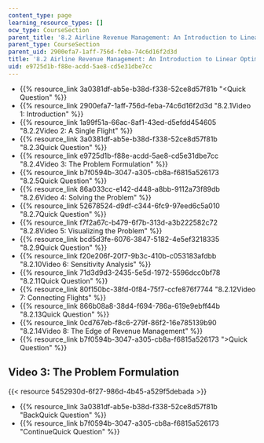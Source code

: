 ```yaml
---
content_type: page
learning_resource_types: []
ocw_type: CourseSection
parent_title: '8.2 Airline Revenue Management: An Introduction to Linear Optimization '
parent_type: CourseSection
parent_uid: 2900efa7-1aff-756d-feba-74c6d16f2d3d
title: '8.2 Airline Revenue Management: An Introduction to Linear Optimization '
uid: e9725d1b-f88e-acdd-5ae8-cd5e31dbe7cc
---
```


*   {{% resource_link 3a0381df-ab5e-b38d-f338-52ce8d57f81b "\<Quick Question" %}}
*   {{% resource_link 2900efa7-1aff-756d-feba-74c6d16f2d3d "8.2.1Video 1: Introduction" %}}
*   {{% resource_link 1a99f51a-66ac-8af1-43ed-d5efdd454605 "8.2.2Video 2: A Single Flight" %}}
*   {{% resource_link 3a0381df-ab5e-b38d-f338-52ce8d57f81b "8.2.3Quick Question" %}}
*   {{% resource_link e9725d1b-f88e-acdd-5ae8-cd5e31dbe7cc "8.2.4Video 3: The Problem Formulation" %}}
*   {{% resource_link b7f0594b-3047-a305-cb8a-f6815a526173 "8.2.5Quick Question" %}}
*   {{% resource_link 86a033cc-e142-d448-a8bb-9112a73f89db "8.2.6Video 4: Solving the Problem" %}}
*   {{% resource_link 52678524-d9df-c344-6fc9-97eed6c5a010 "8.2.7Quick Question" %}}
*   {{% resource_link f7f2a67c-b479-6f7b-313d-a3b222582c72 "8.2.8Video 5: Visualizing the Problem" %}}
*   {{% resource_link bcd5d3fe-6076-3847-5182-4e5ef3218335 "8.2.9Quick Question" %}}
*   {{% resource_link f20e206f-20f7-9b3c-410b-c053183afdbb "8.2.10Video 6: Sensitivity Analysis" %}}
*   {{% resource_link 71d3d9d3-2435-5e5d-1972-5596dcc0bf78 "8.2.11Quick Question" %}}
*   {{% resource_link 80f150bc-38fd-0f84-75f7-ccfe876f7744 "8.2.12Video 7: Connecting Flights" %}}
*   {{% resource_link 866b08a8-38d4-f694-786a-619e9ebff44b "8.2.13Quick Question" %}}
*   {{% resource_link 0cd767eb-f8c6-279f-86f2-16e785139b90 "8.2.14Video 8: The Edge of Revenue Management" %}}
*   {{% resource_link b7f0594b-3047-a305-cb8a-f6815a526173 "\>Quick Question" %}}

Video 3: The Problem Formulation
--------------------------------

{{< resource 5452930d-6f27-986d-4b45-a529f5debada >}}

*   {{% resource_link 3a0381df-ab5e-b38d-f338-52ce8d57f81b "BackQuick Question" %}}
*   {{% resource_link b7f0594b-3047-a305-cb8a-f6815a526173 "ContinueQuick Question" %}}